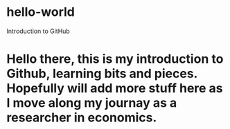 # hello-world
Introduction to GitHub
# Hello there, this is my introduction to Github, learning bits and pieces. Hopefully will add more stuff here as I move along my journay as a researcher in economics. 
